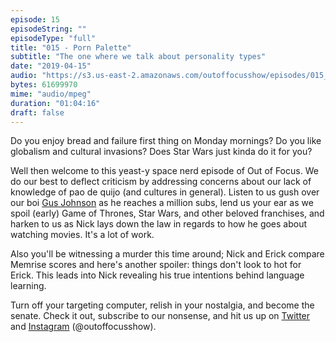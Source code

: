 ```yaml
---
episode: 15 
episodeString: ""
episodeType: "full"
title: "015 - Porn Palette"
subtitle: "The one where we talk about personality types"
date: "2019-04-15"
audio: "https://s3.us-east-2.amazonaws.com/outoffocusshow/episodes/015_porn-palette.mp3"
bytes: 61699970
mime: "audio/mpeg"
duration: "01:04:16"
draft: false
---
```


Do you enjoy bread and failure first thing on Monday mornings? Do you like globalism and cultural invasions? Does Star Wars just kinda do it for you?

Well then welcome to this yeast-y space nerd episode of Out of Focus. We do our best to deflect criticism by addressing concerns about our lack of knowledge of pao de quijo (and cultures in general). Listen to us gush over our boi [Gus Johnson][gus] as he reaches a million subs, lend us your ear as we spoil (early) Game of Thrones, Star Wars, and other beloved franchises, and harken to us as Nick lays down the law in regards to how he goes about watching movies. It's a lot of work.

Also you'll be witnessing a murder this time around; Nick and Erick compare Memrise scores and here's another spoiler: things don't look to hot for Erick. This leads into Nick revealing his true intentions behind language learning.

Turn off your targeting computer, relish in your nostalgia, and become the senate. Check it out, subscribe to our nonsense, and hit us up on [Twitter][twit] and [Instagram][insta] (\@outoffocusshow).

[gus]: https://www.youtube.com/user/gustoonz
[twit]: https://twitter.com/outoffocusshow
[insta]: https://instagram.com/outoffocusshow

